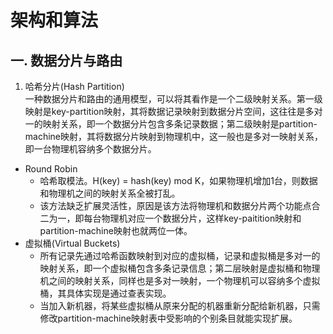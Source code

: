 # 架构和算法
## 一. 数据分片与路由
1. 哈希分片(Hash Partition)    
一种数据分片和路由的通用模型，可以将其看作是一个二级映射关系。第一级映射是key-partition映射，其将数据记录映射到数据分片空间，这往往是多对一的映射关系，即一个数据分片包含多条记录数据；第二级映射是partition-machine映射，其将数据分片映射到物理机中，这一般也是多对一映射关系，即一台物理机容纳多个数据分片。  
+ Round Robin
    - 哈希取模法。H(key) = hash(key) mod K，如果物理机增加1台，则数据和物理机之间的映射关系全被打乱。
    - 该方法缺乏扩展灵活性，原因是该方法将物理机和数据分片两个功能点合二为一，即每台物理机对应一个数据分片，这样key-paitition映射和partition-machine映射也就两位一体。
+ 虚拟桶(Virtual Buckets)
    - 所有记录先通过哈希函数映射到对应的虚拟桶，记录和虚拟桶是多对一的映射关系，即一个虚拟桶包含多条记录信息；第二层映射是虚拟桶和物理机之间的映射关系，同样也是多对一映射，一个物理机可以容纳多个虚拟桶，其具体实现是通过查表实现。
    - 当加入新机器，将某些虚拟桶从原来分配的机器重新分配给新机器，只需修改partition-machine映射表中受影响的个别条目就能实现扩展。
